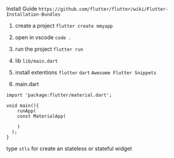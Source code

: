 Install Guide
`https://github.com/flutter/flutter/wiki/Flutter-Installation-Bundles`


1. create a project
`flutter create mmyapp`

2. open in vscode
`code .`

3. run the project
`flutter run`

4. lib
`lib/main.dart`

5. install extentions
`flutter` `dart` `Awesome Flutter Snippets`

6. main.dart
```
import 'package:flutter/material.dart';

void main(){
    runApp(
    const MaterialApp(

    )
  );
}
```

type `stls` for create an stateless or stateful widget